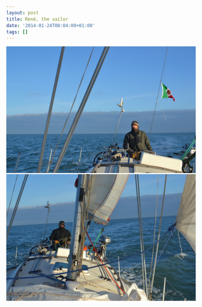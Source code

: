 ```yaml
---
layout: post
title: René, the sailor
date: '2014-01-24T08:04:00+01:00'
tags: []
---
```

![René](/files/tumblr_mzwjiqX0hN1tq106bo1_1280.jpg)
![René](/files/tumblr_mzwjiqX0hN1tq106bo2_1280.jpg)
